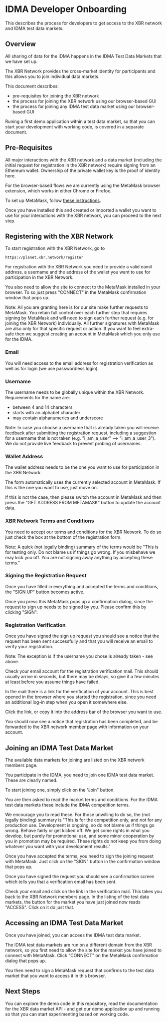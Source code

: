 # IDMA Developer Onboarding

This describes the process for developers to get access to the XBR network and IDMA test data markets.


## Overview

All sharing of data for the IDMA happens in the IDMA Test Data Markets that we have set up.

The XBR Network provides the cross-market identity for participants and this allows you to join individual data markets.

This document describes:

- pre-requisites for joining the XBR network
- the process for joining the XBR network using our browser-based GUI
- the process for joining any IDMA test data market using our browser-based GUI

Runing a first demo application within a test data market, so that you can start your development with working code, is covered in a separate document.


## Pre-Requisites

All major interactions with the XBR network and a data market (including the initial request for registration in the XBR network) require signing from an Ethereum wallet. Ownership of the private wallet key is the proof of identity here.

For the browser-based flows we are currently using the MetaMask browser extension, which works in either Chrome or Firefox.

To set up MetaMask, follow [these instructions](https://github.com/crossbario/idma-examples/blob/master/gettingstarted/onboarding/installing_metamask.md).

Once you have installed this and created or imported a wallet you want to use for your interactions with the XBR network, you can proceed to the next step.


## Registering with the XBR Network

To start registration with the XBR Network, go to

    https://planet.xbr.network/register

For registration with the XBR Network you need to provide a valid eamil address, a username and the address of the wallet you want to use for participation in the XBR Network. 

You also need to allow the site to connect to the MetaMask installed in your browser. To so just press "CONNECT" in the MetaMask confirmation window that pops up. 

Note: All you are granting here is for our site make further requests to MetaMask. You retain full control over each further step that requires signing by MetaMask and will need to sign each further request (e.g. for joining the XBR Network) individually. All further signatures with MetaMask are also only for that specific request or action. If you want to feel extra-safe then we suggest creating an account in MetaMask which you only use for the IDMA.


### Email

You will need access to the email address for registration verification as well as for login (we use passwordless login).


### Username

The username needs to be globally unique within the XBR Network. Requirements for the name are:

- between 4 and 14 characters
- starts with an alphabet character
- may contain alphanumerics and underscore

Note: In case you choose a username that is already taken you will receive feedback after submitting the registration request, including a suggestion for a username that is not taken (e.g. "i_am_a_user" --> "i_am_a_user_3"). We do not provide live feedback to prevent probing of usernames.


### Wallet Address

The wallet address needs to be the one you want to use for participation in the XBR Network. 

The form automatically uses the currently selected account in MetaMask. If this is the one you want to use, just move on.

If this is not the case, then please switch the account in MetaMask and then press the "GET ADDRESS FROM METAMASK" button to update the account data.


### XBR Network Terms and Conditions

You need to accept our terms and conditions for the XBR Network. To do so just check the box at the bottom of the registration form. 

Note: A quick (not legally binding) summary of the terms would be "This is for testing only. Do not blame us if things go wrong. If you misbehave we may kick you off. You are not signing away anything by accepting these terms." 


### Signing the Registration Request

Once you have filled in everything and accepted the terms and conditions, the "SIGN UP" button becomes active.

Once you press this MetaMask pops up a confirmation dialog, since the request to sign up needs to be signed by you. Please confirm this by clicking "SIGN". 


### Registration Verification

Once you have signed the sign up request you should see a notice that the request has been sent successfully and that you will receive an email to verify your registration.

Note: The exception is if the username you chose is already taken - see above.

Check your email account for the registration verification mail. This should usually arrive in seconds, but there may be delays, so give it a few minutes at least before you assume things have failed.

In the mail there is a link for the verification of your account. This is best opened in the browser where you started the registration, since you need an additional log-in step when you open it somewhere else.

Click the link, or copy it into the address bar of the browser you want to use.

You should now see a notice that registration has been completed, and be forwarded to the XBR network member page with information on your account.

## Joining an IDMA Test Data Market

The available data markets for joining are listed on the XBR network members page. 

You participate in the IDMA, you need to join one IDMA test data market. These are clearly named.

To start joining one, simply click on the "Join" button.

You are then asked to read the market terms and conditions. For the IDMA test data markets these include the IDMA competition terms. 

We encourage you to read these. For those unwilling to do so, the (not legally binding) summary is "This is for the competition only, and not for any production use. Development is ongoing, so do not blame us if things go wrong. Behave fairly or get kicked off. We get some rights in what you develop, but purely for promotional use, and some minor cooperation by you in promotion may be required. These rights do not keep you from doing whatever you want with your development results."

Once you have accepted the terms, you need to sign the joining request with MetaMask. Just click on the "SIGN" button in the confirmation window that pops up.

Once you have signed the request you should see a confirmation screen which tells you that a verification email has been sent.

Check your email and click on the link in the verification mail. This takes you back to the XBR Network members page. In the listing of the test data markets, the button for the market you have just joined now reads "ACCESS". Click on it do just that.


## Accessing an IDMA Test Data Market

Once you have joined, you can accees the IDMA test data market.

The IDMA test data markets are run on a different domain from the XBR network, so you first need to allow the site for the market you have joined to connect with MetaMask. Click "CONNECT" on the MetaMask confirmation dialog that pops up. 

You then need to sign a MetaMask request that confirms to the test data market that you want to access it in this browser.


## Next Steps

You can explore the demo code in this repository, read the documentation for the XBR data market API - and get our demo application up and running so that you can start experimenting based on working code.

